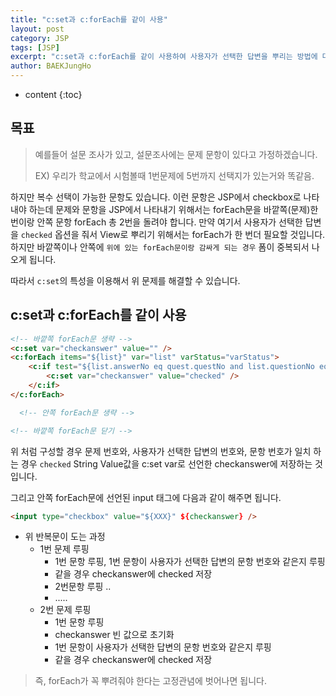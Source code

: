 ```yaml
---
title: "c:set과 c:forEach를 같이 사용"
layout: post
category: JSP
tags: [JSP]
excerpt: "c:set과 c:forEach를 같이 사용하여 사용자가 선택한 답변을 뿌리는 방법에 대해서 배워 봅시다."
author: BAEKJungHo
---
```


* content
{:toc}

## 목표

  > 예를들어 설문 조사가 있고, 설문조사에는 문제 문항이 있다고 가정하겠습니다.
  >
  > EX) 우리가 학교에서 시험볼때 1번문제에 5번까지 선택지가 있는거와 똑같음.

  하지만 복수 선택이 가능한 문항도 있습니다. 이런 문항은 JSP에서 checkbox로 나타내야 하는데 문제와 문항을 JSP에서 나타내기 위해서는
  forEach문을 바깥쪽(문제)한번이랑 안쪽 문항 forEach 총 2번을 돌려야 합니다. 만약 여기서 사용자가 선택한 답변을 `checked` 옵션을 줘서
  View로 뿌리기 위해서는 forEach가 한 번더 필요할 것입니다. 하지만 바깥쪽이나 안쪽에 `위에 있는 forEach문이랑 감싸게 되는 경우` 폼이 중복되서 나오게 됩니다.

  따라서 `c:set`의 특성을 이용해서 위 문제를 해결할 수 있습니다.

## c:set과 c:forEach를 같이 사용

```html
<!-- 바깥쪽 forEach문 생략 -->
<c:set var="checkanswer" value="" />
<c:forEach items="${list}" var="list" varStatus="varStatus">
	<c:if test="${list.answerNo eq quest.questNo and list.questionNo eq question.questionNo}">
		<c:set var="checkanswer" value="checked" />
	</c:if>
</c:forEach>

  <!-- 안쪽 forEach문 생략 -->

<!-- 바깥쪽 forEach문 닫기 -->
```

  위 처럼 구성할 경우 문제 번호와, 사용자가 선택한 답변의 번호와, 문항 번호가 일치 하는 경우 `checked` String Value값을
  c:set var로 선언한 checkanswer에 저장하는 것입니다.

  그리고 안쪽 forEach문에 선언된 input 태그에 다음과 같이 해주면 됩니다.

  ```html
  <input type="checkbox" value="${XXX}" ${checkanswer} />
  ```

  - 위 반복문이 도는 과정
    - 1번 문제 루핑
      - 1번 문항 루핑, 1번 문항이 사용자가 선택한 답변의 문항 번호와 같은지 루핑
      - 같을 경우 checkanswer에 checked 저장
      - 2번문항 루핑 ..
      - .....
    - 2번 문제 루핑
      - 1번 문항 루핑
      - checkanswer 빈 값으로 초기화
      - 1번 문항이 사용자가 선택한 답변의 문항 번호와 같은지 루핑
      - 같을 경우 checkanswer에 checked 저장

  > 즉, forEach가 꼭 뿌려줘야 한다는 고정관념에 벗어나면 됩니다.
